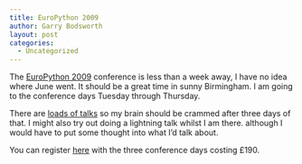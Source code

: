 ```yaml
---
title: EuroPython 2009
author: Garry Bodsworth
layout: post
categories:
  - Uncategorized
---
```

The [EuroPython 2009][1] conference is less than a week away, I have no idea where June went. It should be a great time in sunny Birmingham. I am going to the conference days Tuesday through Thursday.

There are [loads of talks][2] so my brain should be crammed after three days of that. I might also try out doing a lightning talk whilst I am there. although I would have to put some thought into what I&#8217;d talk about.

You can register [here][3] with the three conference days costing £190.

 [1]: http://www.europython.eu/
 [2]: http://www.europython.eu/talks/timetable/
 [3]: http://www.europython.eu/registration/